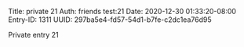 Title: private 21
Auth: friends test:21
Date: 2020-12-30 01:33:20-08:00
Entry-ID: 1311
UUID: 297ba5e4-fd57-54d1-b7fe-c2dc1ea76d95

Private entry 21